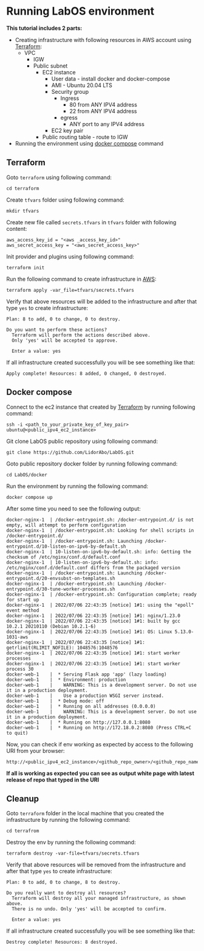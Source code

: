 # Running LabOS environment
**This tutorial includes 2 parts:**
* Creating infrastructure with following resources in AWS account using [Terraform](https://www.terraform.io/):
    * VPC
      * IGW 
      * Public subnet
        * EC2 instance
          * User data - install docker and docker-compose
          * AMI - Ubuntu 20.04 LTS 
          * Security group 
              * Ingress
                * 80 from ANY IPV4 address 
                * 22 from ANY IPV4 address
              * egress
                * ANY port to any IPV4 address
          * EC2 key pair
        * Public routing table - route to IGW
* Running the environment using [docker compose](https://docs.docker.com/compose/) command

## Terraform

Goto ```terraform``` using following command:

```shell
cd terraform
```


Create ```tfvars``` folder using following command:
```shell
mkdir tfvars
```

Create new file called ```secrets.tfvars``` in ```tfvars``` folder with following content:
```shell
aws_access_key_id = "<aws _access_key_id>"
aws_secret_access_key = "<aws_secret_access_key>"
```

Init provider and plugins using following command:

```shell
terraform init
```
Run the following command to create infrastructure in [AWS](https://aws.amazon.com/):

```shell
terraform apply -var_file=tfvars/secrets.tfvars
```

Verify that above resources will be added to the  infrastructure and after that type ```yes``` to create infrastructure:

```shell
Plan: 8 to add, 0 to change, 0 to destroy.

Do you want to perform these actions?
  Terraform will perform the actions described above.
  Only 'yes' will be accepted to approve.

  Enter a value: yes
```
If all infrastructure created successfully you will be see something like that:

```shell
Apply complete! Resources: 8 added, 0 changed, 0 destroyed.
```

## Docker compose

Connect to the ec2 instance that created by  [Terraform](https://www.terraform.io/) by running following command:

```shell
ssh -i <path_to_your_private_key_of_key_pair> ubuntu@<public_ipv4_ec2_instance> 
```

Git clone LabOS public repository using following command:

```shell
git clone https://github.com/LidorAbo/LabOS.git
```
Goto public repository docker folder by running following command:

```shell
cd LabOS/docker 
```

Run the environment by running the following command:

```shell
docker compose up
```
      
After some time you need to see the following output:

```shell
docker-nginx-1  | /docker-entrypoint.sh: /docker-entrypoint.d/ is not empty, will attempt to perform configuration
docker-nginx-1  | /docker-entrypoint.sh: Looking for shell scripts in /docker-entrypoint.d/
docker-nginx-1  | /docker-entrypoint.sh: Launching /docker-entrypoint.d/10-listen-on-ipv6-by-default.sh
docker-nginx-1  | 10-listen-on-ipv6-by-default.sh: info: Getting the checksum of /etc/nginx/conf.d/default.conf
docker-nginx-1  | 10-listen-on-ipv6-by-default.sh: info: /etc/nginx/conf.d/default.conf differs from the packaged version
docker-nginx-1  | /docker-entrypoint.sh: Launching /docker-entrypoint.d/20-envsubst-on-templates.sh
docker-nginx-1  | /docker-entrypoint.sh: Launching /docker-entrypoint.d/30-tune-worker-processes.sh
docker-nginx-1  | /docker-entrypoint.sh: Configuration complete; ready for start up
docker-nginx-1  | 2022/07/06 22:43:35 [notice] 1#1: using the "epoll" event method
docker-nginx-1  | 2022/07/06 22:43:35 [notice] 1#1: nginx/1.23.0
docker-nginx-1  | 2022/07/06 22:43:35 [notice] 1#1: built by gcc 10.2.1 20210110 (Debian 10.2.1-6) 
docker-nginx-1  | 2022/07/06 22:43:35 [notice] 1#1: OS: Linux 5.13.0-1031-aws
docker-nginx-1  | 2022/07/06 22:43:35 [notice] 1#1: getrlimit(RLIMIT_NOFILE): 1048576:1048576
docker-nginx-1  | 2022/07/06 22:43:35 [notice] 1#1: start worker processes
docker-nginx-1  | 2022/07/06 22:43:35 [notice] 1#1: start worker process 30
docker-web-1    |  * Serving Flask app 'app' (lazy loading)
docker-web-1    |  * Environment: production
docker-web-1    |    WARNING: This is a development server. Do not use it in a production deployment.
docker-web-1    |    Use a production WSGI server instead.
docker-web-1    |  * Debug mode: off
docker-web-1    |  * Running on all addresses (0.0.0.0)
docker-web-1    |    WARNING: This is a development server. Do not use it in a production deployment.
docker-web-1    |  * Running on http://127.0.0.1:8080
docker-web-1    |  * Running on http://172.18.0.2:8080 (Press CTRL+C to quit)
```

Now, you can check if env working as expected by access to the following URI from your browser:

```shell
http://<public_ipv4_ec2_instance>/<github_repo_owner>/<github_repo_name>
```
**If all is working as expected you can see as output white page with latest release of repo that typed in the URI** 

## Cleanup

Goto ```terraform``` folder in the local machine that you created the infrastructure by running the following command:
```shell
cd terrafrom
```

Destroy the env by running the following command:

```shell
terraform destroy -var-file=tfvars/secrets.tfvars
```

Verify that above resources will be removed from the  infrastructure and after that  type ```yes``` to create infrastructure:

```shell
Plan: 0 to add, 0 to change, 8 to destroy.

Do you really want to destroy all resources?
  Terraform will destroy all your managed infrastructure, as shown above.
  There is no undo. Only 'yes' will be accepted to confirm.

  Enter a value: yes

```
If all infrastructure created successfully you will be see something like that:

```shell
Destroy complete! Resources: 8 destroyed.

```

